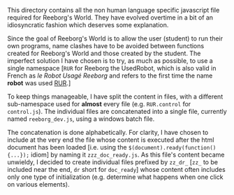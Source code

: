 
This directory contains all the non human language specific javascript file
required for Reeborg's World. They have evolved overtime in a bit of an
idiosyncratic fashion which deserves some explanation.

Since the goal of Reeborg's World is to allow the user (student) to
run their own programs, name clashes have to be avoided between functions
created for Reeborg's World and those created by the student.
The imperfect solution I have chosen is to try, as much as possible, to use
a single namespace [`RUR` for Reeborg the UsedRobot, which is also valid
in French as _le Robot Usagé Reeborg_ and refers to the first time the
name **robot** was used [RUR](https://en.wikipedia.org/wiki/R.U.R).]

To keep things manageable, I have split the content in files, with a different
sub-namespace used for **almost** every file (e.g. `RUR.control` for `control.js`).
The individual files are concatenated into a single file, currently named
`reeborg_dev.js`, using a windows batch file.

The concatenation is done alphabetically.  For clarity, I have chosen to
include at the very end the file whose content is executed after the
html document has been loaded
[i.e. using the `$(document).ready(function() {...});` idiom]
by naming it `zzz_doc_ready.js`.  As this file's content became unwieldy,
I decided to create individual files prefixed by `zz_dr_`
[`zz_` to be included near the end, `dr` short for `doc_ready`]
whose content often includes only one type of initialization
(e.g. determine what happens when one click on various elements).
